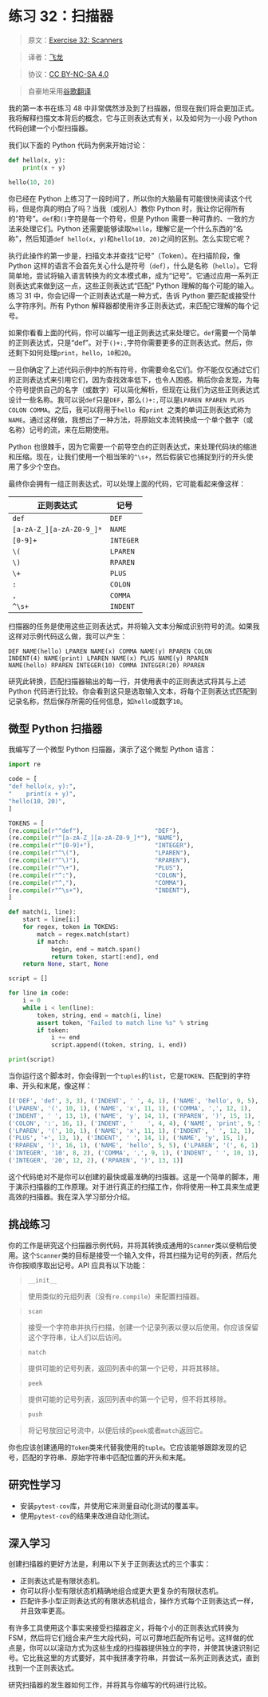 # 练习 32：扫描器

> 原文：[Exercise 32: Scanners](https://learncodethehardway.org/more-python-book/ex32.html)

> 译者：[飞龙](https://github.com/wizardforcel)

> 协议：[CC BY-NC-SA 4.0](http://creativecommons.org/licenses/by-nc-sa/4.0/)

> 自豪地采用[谷歌翻译](https://translate.google.cn/)

我的第一本书在练习 48 中非常偶然涉及到了扫描器，但现在我们将会更加正式。我将解释扫描文本背后的概念，它与正则表达式有关，以及如何为一小段 Python 代码创建一个小型扫描器。

我们以下面的 Python 代码为例来开始讨论：

```py
def hello(x, y):
    print(x + y)

hello(10, 20)
```

你已经在 Python 上练习了一段时间了，所以你的大脑最有可能很快阅读这个代码，但是你真的明白了吗？当我（或别人）教你 Python 时，我让你记得所有的“符号”。`def`和`()`字符是每一个符号，但是 Python 需要一种可靠的、一致的方法来处理它们。Python 还需要能够读取`hello`，理解它是一个什么东西的“名称”，然后知道`def hello(x, y)`和`hello(10, 20)`之间的区别。怎么实现它呢？

执行此操作的第一步是，扫描文本并查找“记号”（Token）。在扫描阶段，像 Python 这样的语言不会首先关心什么是符号（`def`），什么是名称（`hello`）。它将简单地，尝试将输入语言转换为的文本模式串，成为“记号”。它通过应用一系列正则表达式来做到这一点，这些正则表达式“匹配” Python 理解的每个可能的输入。练习 31 中，你会记得一个正则表达式是一种方式，告诉 Python 要匹配或接受什么字符序列。所有 Python 解释器都使用许多正则表达式，来匹配它理解的每个记号。

如果你看看上面的代码，你可以编写一组正则表达式来处理它。`def`需要一个简单的正则表达式，只是“def”。对于`()+:,`字符你需要更多的正则表达式。然后，你还剩下如何处理`print`，`hello`，`10`和`20`。

一旦你确定了上述代码示例中的所有符号，你需要命名它们。你不能仅仅通过它们的正则表达式来引用它们，因为查找效率低下，也令人困惑。稍后你会发现，为每个符号提供自己的名字（或数字）可以简化解析，但现在让我们为这些正则表达式设计一些名称。我可以说`def`只是`DEF`，那么`()+:,`可以是`LPAREN RPAREN PLUS COLON COMMA`。之后，我可以将用于`hello `和`print `之类的单词正则表达式称为`NAME`。通过这样做，我想出了一种方法，将原始文本流转换成一个单个数字（或名称）记号的流，来在后期使用。

Python 也很棘手，因为它需要一个前导空白的正则表达式，来处理代码块的缩进和压缩。现在，让我们使用一个相当笨的`^\s+`，然后假装它也捕捉到行的开头使用了多少个空白。

最终你会拥有一组正则表达式，可以处理上面的代码，它可能看起来像这样：

| 正则表达式 | 记号 |
| --- | --- |
| `def` | `DEF` |
| `[a-zA-Z_][a-zA-Z0-9_]*` | `NAME` |
| `[0-9]+` | `INTEGER` |
| `\(` | `LPAREN` |
| `\)` | `RPAREN` |
| `\+` | `PLUS` |
| `:` | `COLON` |
| `,` | `COMMA` |
| `^\s+` | `INDENT` |

扫描器的任务是使用这些正则表达式，并将输入文本分解成识别符号的流。如果我这样对示例代码这么做，我可以产生：

```
DEF NAME(hello) LPAREN NAME(x) COMMA NAME(y) RPAREN COLON
INDENT(4) NAME(print) LPAREN NAME(x) PLUS NAME(y) RPAREN
NAME(hello) RPAREN INTEGER(10) COMMA INTEGER(20) RPAREN
```

研究此转换，匹配扫描器输出的每一行，并使用表中的正则表达式将其与上述 Python 代码进行比较。你会看到这只是选取输入文本，将每个正则表达式匹配到记录名称，然后保存所需的任何信息，如`hello`或数字`10`。

## 微型 Python 扫描器

我编写了一个微型 Python 扫描器，演示了这个微型 Python 语言：

```py
import re

code = [
"def hello(x, y):",
"    print(x + y)",
"hello(10, 20)",
]

TOKENS = [
(re.compile(r"^def"),                    "DEF"),
(re.compile(r"^[a-zA-Z_][a-zA-Z0-9_]*"), "NAME"),
(re.compile(r"^[0-9]+"),                 "INTEGER"),
(re.compile(r"^\("),                     "LPAREN"),
(re.compile(r"^\)"),                     "RPAREN"),
(re.compile(r"^\+"),                     "PLUS"),
(re.compile(r"^:"),                      "COLON"),
(re.compile(r"^,"),                      "COMMA"),
(re.compile(r"^\s+"),                    "INDENT"),
]

def match(i, line):
    start = line[i:]
    for regex, token in TOKENS:
        match = regex.match(start)
        if match:
            begin, end = match.span()
            return token, start[:end], end
    return None, start, None

script = []

for line in code:
    i = 0
    while i < len(line):
        token, string, end = match(i, line)
        assert token, "Failed to match line %s" % string
        if token:
            i += end
            script.append((token, string, i, end))

print(script)
```

当你运行这个脚本时，你会得到一个`tuples`的`list`，它是`TOKEN`、匹配到的字符串、开头和末尾，像这样：

```py
[('DEF', 'def', 3, 3), ('INDENT', ' ', 4, 1), ('NAME', 'hello', 9, 5),
('LPAREN', '(', 10, 1), ('NAME', 'x', 11, 1), ('COMMA', ',', 12, 1),
('INDENT', ' ', 13, 1), ('NAME', 'y', 14, 1), ('RPAREN', ')', 15, 1),
('COLON', ':', 16, 1), ('INDENT', '    ', 4, 4), ('NAME', 'print', 9, 5),
('LPAREN', '(', 10, 1), ('NAME', 'x', 11, 1), ('INDENT', ' ', 12, 1),
('PLUS', '+', 13, 1), ('INDENT', ' ', 14, 1), ('NAME', 'y', 15, 1),
('RPAREN', ')', 16, 1), ('NAME', 'hello', 5, 5), ('LPAREN', '(', 6, 1),
('INTEGER', '10', 8, 2), ('COMMA', ',', 9, 1), ('INDENT', ' ', 10, 1),
('INTEGER', '20', 12, 2), ('RPAREN', ')', 13, 1)]
```

这个代码绝对不是你可以创建的最快或最准确的扫描器。这是一个简单的脚本，用于演示扫描器的工作原理。对于进行真正的扫描工作，你将使用一种工具来生成更高效的扫描器。我在深入学习部分介绍。

## 挑战练习

你的工作是研究这个扫描器示例代码，并将其转换成通用的`Scanner`类以便稍后使用。这个`Scanner`类的目标是接受一个输入文件，将其扫描为记号的列表，然后允许你按顺序取出记号。API 应具有以下功能：

> `__init__`

> 使用类似的元组列表（没有`re.compile`）来配置扫描器。

> `scan`

> 接受一个字符串并执行扫描，创建一个记录列表以便以后使用。你应该保留这个字符串，让人们以后访问。

> `match`

> 提供可能的记号列表，返回列表中的第一个记号，并将其移除。

> `peek`

> 提供可能的记号列表，返回列表中的第一个记号，但不将其移除。

> `push`

> 将记号放回记号流中，以便后续的`peek`或者`match`返回它。

你也应该创建通用的`Token`类来代替我使用的`tuple`。它应该能够跟踪发现的记号，匹配的字符串、原始字符串中匹配位置的开头和末尾。

## 研究性学习

+   安装`pytest-cov`库，并使用它来测量自动化测试的覆盖率。
+   使用`pytest-cov`的结果来改进自动化测试。

## 深入学习

创建扫描器的更好方法是，利用以下关于正则表达式的三个事实：

+   正则表达式是有限状态机。
+   你可以将小型有限状态机精确地组合成更大更复杂的有限状态机。
+   匹配许多小型正则表达式的有限状态机组合，操作方式每个正则表达式一样，并且效率更高。

有许多工具使用这个事实来接受扫描器定义，将每个小的正则表达式转换为 FSM，然后将它们组合来产生大段代码，可以可靠地匹配所有记号。这样做的优点是，你可以以滚动方式为这些生成的扫描器提供独立的字符，并使其快速识别记号。它比我这里的方式要好，其中我拼凑字符串，并尝试一系列正则表达式，直到找到一个正则表达式。

研究扫描器的发生器如何工作，并将其与你编写的代码进行比较。


